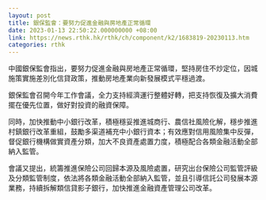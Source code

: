 ```yaml
---
layout: post
title: 銀保監會：要努力促進金融與房地產正常循環
date: 2023-01-13 22:50:22.000000000 +08:00
link: https://news.rthk.hk/rthk/ch/component/k2/1683819-20230113.htm
categories: rthk
---
```


中國銀保監會指出，要努力促進金融與房地產正常循環，堅持房住不炒定位，因城施策實施差別化信貸政策，推動房地產業向新發展模式平穩過渡。

銀保監會召開今年工作會議，全力支持經濟運行整體好轉，把支持恢復及擴大消費擺在優先位置，做好對投資的融資保障。

同時，加快推動中小銀行改革，積極穩妥推進城商行、農信社風險化解，穩步推進村鎮銀行改革重組，鼓勵多渠道補充中小銀行資本；有效應對信用風險集中反彈，督促銀行機構做實資產分類，加大不良資產處置力度，積極配合各類金融活動全部納入監管。

會議又提出，統籌推進保險公司回歸本源及風險處置，研究出台保險公司監管評級及分類監管制度，依法將各類金融活動全部納入監管，並且引導信託公司發展本源業務，持續拆解類信貸影子銀行，加快推進金融資產管理公司改革。
